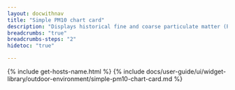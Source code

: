 ```yaml
---
layout: docwithnav
title: "Simple PM10 chart card"
description: "Displays historical fine and coarse particulate matter (PM10) values as a simplified chart. Optionally may display the corresponding latest PM10 value."
breadcrumbs: "true"
breadcrumbs-steps: "2"
hidetoc: "true"

---
```

{% include get-hosts-name.html %}
{% include docs/user-guide/ui/widget-library/outdoor-environment/simple-pm10-chart-card.md %}
